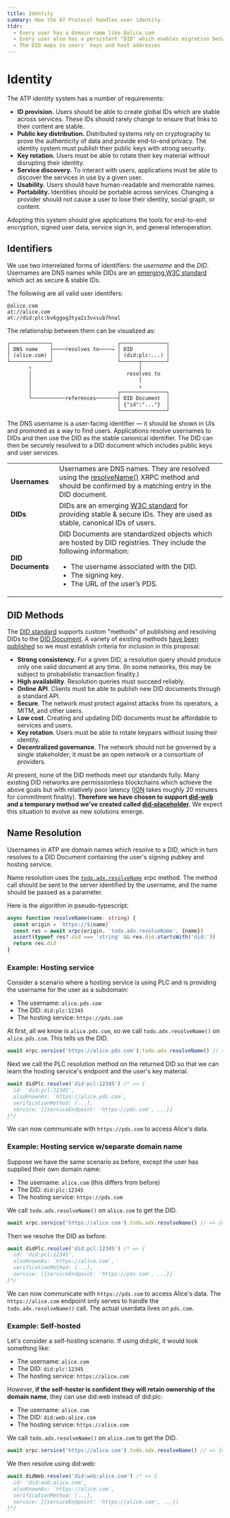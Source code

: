 ```yaml
---
title: Identity
summary: How the AT Protocol handles user identity.
tldr:
  - Every user has a domain name like @alice.com
  - Every user also has a persistent "DID" which enables migration between hosts
  - The DID maps to users' keys and host addresses
---
```


# Identity

The ATP identity system has a number of requirements:

* **ID provision.** Users should be able to create global IDs which are stable across services. These IDs should rarely change to ensure that links to their content are stable.
* **Public key distribution.** Distributed systems rely on cryptography to prove the authenticity of data and provide end-to-end privacy. The identity system must publish their public keys with strong security.
* **Key rotation.** Users must be able to rotate their key material without disrupting their identity.
* **Service discovery.** To interact with users, applications must be able to discover the services in use by a given user.
* **Usability.** Users should have human-readable and memorable names.
* **Portability.** Identities should be portable across services. Changing a provider should not cause a user to lose their identity, social graph, or content.

Adopting this system should give applications the tools for end-to-end encryption, signed user data, service sign in, and general interoperation.

## Identifiers

We use two interrelated forms of identifiers: the _username_ and the _DID_. Usernames are DNS names while DIDs are an [emerging W3C standard](https://www.w3.org/TR/did-core/) which act as secure & stable IDs.

The following are all valid user identifers:

<pre><code>@alice.com
at://alice.com
at://did:plc:bv6ggog3tya2z3vxsub7hnal
</code></pre>

The relationship between them can be visualized as:

<pre style="line-height: 1.2;"><code>┌─────────────┐                     ┌───────────────┐ 
│ DNS name    ├────resolves to────→ │ DID           │
│ (alice.com) │                     │ (did:plc:...) │
└─────────────┘                     └──────┬────────┘
       ↑                                   │
       │                               resolves to
       │                                   │
       │                                   ↓
       │                            ┌───────────────┐ 
       └───────────references───────┤ DID Document  │
                                    │ {"id":"..."}  │
                                    └───────────────┘
</code></pre>

The DNS username is a user-facing identifier — it should be shown in UIs and promoted as a way to find users. Applications resolve usernames to DIDs and then use the DID as the stable canonical identifier. The DID can then be securely resolved to a DID document which includes public keys and user services.

<table>
  <tr>
   <td><strong>Usernames</strong>
   </td>
   <td>Usernames are DNS names. They are resolved using the <a href="/lexicons/atproto-com">resolveName()</a> XRPC method and should be confirmed by a matching entry in the DID document.
   </td>
  </tr>
  <tr>
   <td><strong>DIDs</strong>
   </td>
   <td>DIDs are an emerging <a href="https://www.w3.org/TR/did-core/">W3C standard</a> for providing stable & secure IDs. They are used as stable, canonical IDs of users.
   </td>
  </tr>
  <tr>
   <td><strong>DID Documents</strong>
   </td>
   <td>
    DID Documents are standardized objects which are hosted by DID registries. They include the following information:
    <ul>
      <li>The username associated with the DID.</li>
      <li>The signing key.</li>
      <li>The URL of the user’s PDS.</li>
    </ul>
   </td>
  </tr>
</table>

## DID Methods

The [DID standard](https://www.w3.org/TR/did-core/) supports custom "methods" of publishing and resolving DIDs to the [DID Document](https://www.w3.org/TR/did-core/#core-properties). A variety of existing methods [have been published](https://w3c.github.io/did-spec-registries/#did-methods) so we must establish criteria for inclusion in this proposal:

- **Strong consistency.** For a given DID, a resolution query should produce only one valid document at any time. (In some networks, this may be subject to probabilistic transaction finality.)
- **High availability**. Resolution queries must succeed reliably.
- **Online API**. Clients must be able to publish new DID documents through a standard API.
- **Secure**. The network must protect against attacks from its operators, a MITM, and other users.
- **Low cost**. Creating and updating DID documents must be affordable to services and users.
- **Key rotation**. Users must be able to rotate keypairs without losing their identity.
- **Decentralized governance**. The network should not be governed by a single stakeholder; it must be an open network or a consortium of providers.

At present, none of the DID methods meet our standards fully. Many existing DID networks are permissionless blockchains which achieve the above goals but with relatively poor latency ([ION](https://identity.foundation/ion/) takes roughly 20 minutes for commitment finality). **Therefore we have chosen to support [did-web](https://w3c-ccg.github.io/did-method-web/) and a temporary method we've created called [did-placeholder](/specs/did-plc).** We expect this situation to evolve as new solutions emerge.

## Name Resolution

Usernames in ATP are domain names which resolve to a DID, which in turn resolves to a DID Document containing the user's signing pubkey and hosting service.

Name resolution uses the [`todo.adx.resolveName`](/lexicons/atproto-com) xrpc method. The method call should be sent to the server identified by the username, and the name should be passed as a parameter.

Here is the algorithm in pseudo-typescript:

```typescript
async function resolveName(name: string) {
  const origin = `https://${name}`
  const res = await xrpc(origin, 'todo.adx.resolveName', {name})
  assert(typeof res?.did === 'string' && res.did.startsWith('did:'))
  return res.did
}
```

### Example: Hosting service

Consider a scenario where a hosting service is using PLC and is providing the username for the user as a subdomain:

- The username: `alice.pds.com`
- The DID: `did:plc:12345`
- The hosting service: `https://pds.com`

At first, all we know is `alice.pds.com`, so we call `todo.adx.resolveName()` on `alice.pds.com`. This tells us the DID.

```typescript
await xrpc.service('https://alice.pds.com').todo.adx.resolveName() // => {did: 'did:plc:12345'}
```

Next we call the PLC resolution method on the returned DID so that we can learn the hosting service's endpoint and the user's key material.

```typescript
await didPlc.resolve('did:pcl:12345') /* => {
  id: 'did:pcl:12345',
  alsoKnownAs: `https://alice.pds.com`,
  verificationMethod: [...],
  service: [{serviceEndpoint: 'https://pds.com', ...}]
}*/
```

We can now communicate with `https://pds.com` to access Alice's data.

### Example: Hosting service w/separate domain name

Suppose we have the same scenario as before, except the user has supplied their own domain name:

- The username: `alice.com` (this differs from before)
- The DID: `did:plc:12345`
- The hosting service: `https://pds.com`

We call `todo.adx.resolveName()` on `alice.com` to get the DID.

```typescript
await xrpc.service('https://alice.com').todo.adx.resolveName() // => {did: 'did:plc:12345'}
```

Then we resolve the DID as before:

```typescript
await didPlc.resolve('did:pcl:12345') /* => {
  id: 'did:pcl:12345',
  alsoKnownAs: `https://alice.com`,
  verificationMethod: [...],
  service: [{serviceEndpoint: 'https://pds.com', ...}]
}*/
```

We can now communicate with `https://pds.com` to access Alice's data. The `https://alice.com` endpoint only serves to handle the `todo.adx.resolveName()` call. The actual userdata lives on `pds.com`.

### Example: Self-hosted

Let's consider a self-hosting scenario. If using did:plc, it would look something like:

- The username: `alice.com`
- The DID: `did:plc:12345`
- The hosting service: `https://alice.com`

However, **if the self-hoster is confident they will retain ownership of the domain name**, they can use did:web instead of did:plc:

- The username: `alice.com`
- The DID: `did:web:alice.com`
- The hosting service: `https://alice.com`

We call `todo.adx.resolveName()` on `alice.com` to get the DID.

```typescript
await xrpc.service('https://alice.com').todo.adx.resolveName() // => {did: 'did:web:alice.com'}
```

We then resolve using did:web:

```typescript
await didWeb.resolve('did:web:alice.com') /* => {
  id: 'did:web:alice.com',
  alsoKnownAs: `https://alice.com`,
  verificationMethod: [...],
  service: [{serviceEndpoint: 'https://alice.com', ...}]
}*/
```
